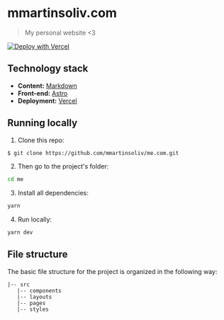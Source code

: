# mmartinsoliv.com

> My personal website <3

[![Deploy with Vercel](https://vercel.com/button)](https://vercel.com/new/clone?repository-url=https%3A%2F%2Fgithub.com%2Fmmartinsoliv%2Fme.com)

## Technology stack

- **Content:** [Markdown](https://daringfireball.net/projects/markdown/)
- **Front-end:** [Astro](https://astro.build/)
- **Deployment:** [Vercel](https://vercel.com/)

## Running locally

1. Clone this repo:

```sh
$ git clone https://github.com/mmartinsoliv/me.com.git
```

2. Then go to the project's folder:

```sh
cd me
```

3. Install all dependencies:

```sh
yarn
```

4. Run locally:

```sh
yarn dev
```

## File structure

The basic file structure for the project is organized in the following way:

```
|-- src
   |-- components
   |-- layouts
   |-- pages
   |-- styles
```